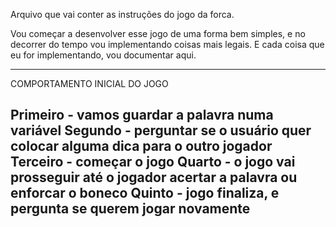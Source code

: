 Arquivo que vai conter as instruções do jogo da forca.

Vou começar a desenvolver esse jogo de uma forma bem simples, e no decorrer do tempo vou implementando coisas mais legais.
E cada coisa que eu for implementando, vou documentar aqui.

--------------------------------------------------------------------------------------
COMPORTAMENTO INICIAL DO JOGO

Primeiro - vamos guardar a palavra numa variável
Segundo - perguntar se o usuário quer colocar alguma dica para o outro jogador
Terceiro - começar o jogo
Quarto - o jogo vai prosseguir até o jogador acertar a palavra ou enforcar o boneco
Quinto - jogo finaliza, e pergunta se querem jogar novamente                          
---------------------------------------------------------------------------------------
